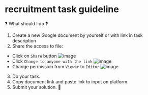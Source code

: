 # recruitment task guideline

❓ What should I do ❓

1. Create a new Google document by yourself or with link in task description
2. Share the access to file:
  - Click on `Share` button ![image](https://user-images.githubusercontent.com/46418908/116707408-5095f600-a9d7-11eb-8133-9f4caa8c32f7.png)
  - Click `Change to anyone with the link` ![image](https://user-images.githubusercontent.com/46418908/116706789-ae760e00-a9d6-11eb-8c0f-2230e45b5f75.png)
  - Change permission from `Viewer` to `Editor` ![image](https://user-images.githubusercontent.com/46418908/116707096-f6953080-a9d6-11eb-8737-ff462affae9d.png)
3. Do your task.
4. Copy document link and paste link to input on platform.
5. Submit your solution. 🚀

